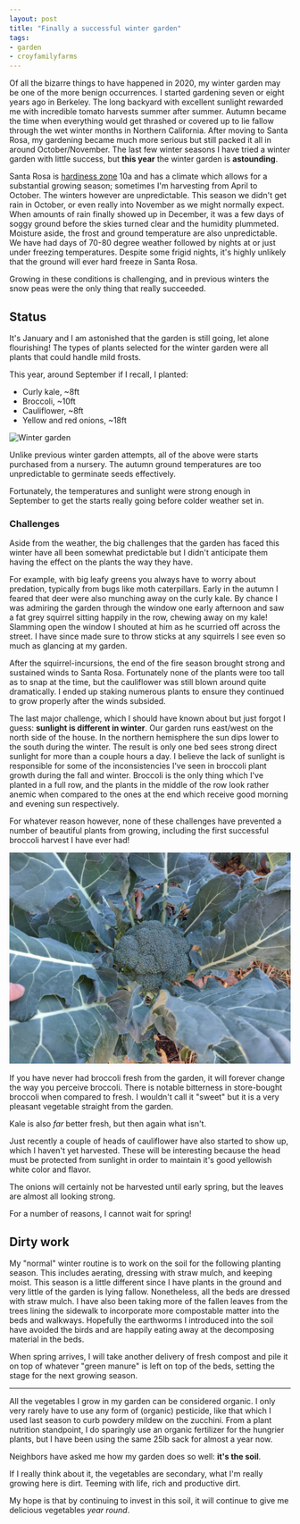 ```yaml
---
layout: post
title: "Finally a successful winter garden"
tags:
- garden
- croyfamilyfarms
---
```


Of all the bizarre things to have happened in 2020, my winter garden may be one
of the more benign occurrences. I started gardening seven or eight years ago
in Berkeley. The long backyard with excellent sunlight rewarded me with
incredible tomato harvests summer after summer. Autumn became the time when
everything would get thrashed or covered up to lie fallow through the wet
winter months in Northern California. After moving to Santa Rosa, my gardening
became much more serious but still packed it all in around October/November.
The last few winter seasons I have tried a winter garden with little success,
but **this year** the winter garden is **astounding**.

Santa Rosa is [hardiness zone](https://en.wikipedia.org/wiki/Hardiness_zone)
10a and has a climate which allows for a substantial growing season; sometimes
I'm harvesting from April to October. The winters however are unpredictable.
This season we didn't get rain in October, or even really into November as we
might normally expect. When amounts of rain finally showed up in December, it
was a few days of soggy ground before the skies turned clear and the humidity
plummeted. Moisture aside, the frost and ground temperature are also
unpredictable. We have had days of 70-80 degree weather followed by nights at
or just under freezing temperatures. Despite some frigid nights, it's highly
unlikely that the ground will ever hard freeze in Santa Rosa.

Growing in these conditions is challenging, and in previous winters the snow peas
were the only thing that really succeeded.

## Status

It's January and I am astonished that the garden is still going, let alone
flourishing! The types of plants selected for the winter garden were all plants
that could handle mild frosts.

This year, around September if I recall, I planted:

* Curly kale, ~8ft
* Broccoli, ~10ft
* Cauliflower, ~8ft
* Yellow and red onions, ~18ft

![Winter garden](/images/post-images/2021-winter-garden/garden.jpg)

Unlike previous winter garden attempts, all of the above were starts purchased
from a nursery. The autumn ground temperatures are too unpredictable to
germinate seeds effectively.

Fortunately, the temperatures and sunlight were strong enough in September to
get the starts really going before colder weather set in.

### Challenges

Aside from the weather, the big challenges that the garden has faced this
winter have all been somewhat predictable but I didn't anticipate them having
the effect on the plants the way they have.

For example, with big leafy greens you always have to worry about predation,
typically from bugs like moth caterpillars. Early in the autumn I feared that
deer were also munching away on the curly kale. By chance I was
admiring the garden through the window one early afternoon and saw a fat grey
squirrel sitting happily in the row, chewing away on my kale! Slamming open the
window I shouted at him as he scurried off across the street. I have since made
sure to throw sticks at any squirrels I see even so much as glancing at my
garden.

After the squirrel-incursions, the end of the fire season brought strong and
sustained winds to Santa Rosa. Fortunately none of the plants were too tall as to snap at
the time, but the cauliflower was still blown around quite dramatically. I
ended up staking numerous plants to ensure they continued to grow properly
after the winds subsided.


The last major challenge, which I should have known about but just forgot I
guess: **sunlight is different in winter**. Our garden runs east/west on the north
side of the house. In the northern hemisphere the sun dips lower to the
south during the winter. The result is only one bed sees strong direct sunlight
for more than a couple hours a day. I believe the lack of sunlight is
responsible for some of the inconsistencies I've seen in broccoli plant growth
during the fall and winter. Broccoli is the only thing which I've planted in a
full row, and the plants in the middle of the row look rather anemic when
compared to the ones at the end which receive good morning and evening sun
respectively.

For whatever reason however, none of these challenges have prevented a number of beautiful plants from growing, including the first successful broccoli harvest I have ever had!

![Broccoli](/images/post-images/2021-winter-garden/broccoli.jpg)


If you have never had broccoli fresh from the garden, it will forever change
the way you perceive broccoli. There is notable bitterness in store-bought
broccoli when compared to fresh. I wouldn't call it "sweet" but it is a very
pleasant vegetable straight from the garden.

Kale is also _far_ better fresh, but then again what isn't.

Just recently a couple of heads of cauliflower have also started to show up,
which I haven't yet harvested. These will be interesting because the head must
be protected from sunlight in order to maintain it's good yellowish white color
and flavor.

The onions will certainly not be harvested until early spring, but the leaves
are almost all looking strong.

For a number of reasons, I cannot wait for spring!

## Dirty work

My "normal" winter routine is to work on the soil for the following planting
season. This includes aerating, dressing with straw mulch, and keeping moist.
This season is a little different since I have plants in the ground and very
little of the garden is lying fallow. Nonetheless, all the beds are dressed
with straw mulch. I have also been taking more of the fallen leaves from the
trees lining the sidewalk to incorporate more compostable matter into the beds
and walkways. Hopefully the earthworms I introduced into the soil have avoided
the birds and are happily eating away at the decomposing material in the beds.

When spring arrives, I will take another delivery of fresh compost and pile it on top
of whatever "green manure" is left on top of the beds, setting the stage for
the next growing season.

---

All the vegetables I grow in my garden can be considered organic. I only very
rarely have to use any form of (organic) pesticide, like that which I used last
season to curb powdery mildew on the zucchini. From a plant nutrition
standpoint, I do sparingly use an organic fertilizer for the hungrier plants,
but I have been using the same 25lb sack for almost a year now.

Neighbors have asked me how my garden does so well: **it's the soil**.

If I really think about it, the vegetables are secondary, what I'm really
growing here is dirt. Teeming with life, rich and productive dirt.

My hope is that by continuing to invest in this soil, it will continue to give me delicious vegetables _year round_.
